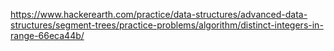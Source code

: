 https://www.hackerearth.com/practice/data-structures/advanced-data-structures/segment-trees/practice-problems/algorithm/distinct-integers-in-range-66eca44b/

